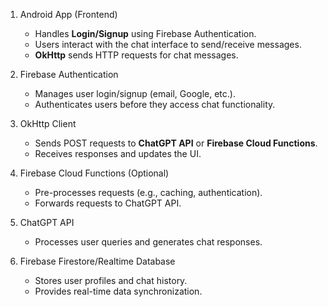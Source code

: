 
1. Android App (Frontend)
   - Handles **Login/Signup** using Firebase Authentication.
   - Users interact with the chat interface to send/receive messages.
   - **OkHttp** sends HTTP requests for chat messages.

2. Firebase Authentication
   - Manages user login/signup (email, Google, etc.).
   - Authenticates users before they access chat functionality.

3. OkHttp Client
   - Sends POST requests to **ChatGPT API** or **Firebase Cloud Functions**.
   - Receives responses and updates the UI.

4. Firebase Cloud Functions (Optional)
   - Pre-processes requests (e.g., caching, authentication).
   - Forwards requests to ChatGPT API.

5. ChatGPT API
   - Processes user queries and generates chat responses.

6. Firebase Firestore/Realtime Database
   - Stores user profiles and chat history.
   - Provides real-time data synchronization.

